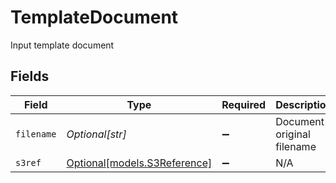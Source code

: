 # TemplateDocument

Input template document


## Fields

| Field                                                    | Type                                                     | Required                                                 | Description                                              | Example                                                  |
| -------------------------------------------------------- | -------------------------------------------------------- | -------------------------------------------------------- | -------------------------------------------------------- | -------------------------------------------------------- |
| `filename`                                               | *Optional[str]*                                          | :heavy_minus_sign:                                       | Document original filename                               | my-template-{{order.order_number}}.docx                  |
| `s3ref`                                                  | [Optional[models.S3Reference]](../models/s3reference.md) | :heavy_minus_sign:                                       | N/A                                                      |                                                          |